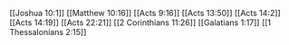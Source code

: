 [[Joshua 10:1]]
[[Matthew 10:16]]
[[Acts 9:16]]
[[Acts 13:50]]
[[Acts 14:2]]
[[Acts 14:19]]
[[Acts 22:21]]
[[2 Corinthians 11:26]]
[[Galatians 1:17]]
[[1 Thessalonians 2:15]]
